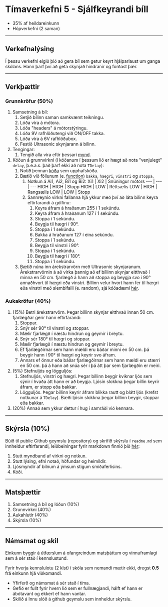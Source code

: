 # Tímaverkefni 5 - Sjálfkeyrandi bíll

- 35% af heildareinkunn
- Hópverkefni (2 saman)

---

## Verkefnalýsing 

Í þessu verkefni eigið þið að gera bíl sem getur keyrt hjálparlaust um ganga skólans. Hann þarf því að geta skynjað hindranir og forðast þær.

---

## Verkþættir

### Grunnkröfur (50%)

1. Samsetning á bíl:
   1. Setjið bílinn saman samkvæmt teikningu.
   1. Lóða víra á mótora.
   1. Lóða "headers" á mótorstýringu.
   1. Lóða 9V rafhlöðutengi við ON/OFF takka.
   1. Lóða víra á 6V rafhlöðubox.
   1. Festið Ultrasonic skynjarann á bílinn.
2. Tengingar:
   1. Tengið alla víra eftir þessari [mynd](https://raw.githubusercontent.com/VESM1VS/AFANGI/main/Myndir/V23_Lokaverkefni_K2_bill.png).
3. Kóðun á grunnvirkni (í kóðanum í þessum lið er hægt að nota "venjulegt" `delay`, þ.e.a.s. það þarf ekki að nota `TDelay`):
   1. Notið þennan [kóða](https://github.com/VESM1VS/AFANGI/blob/main/Kodi/Lokaverkefni_K2_bill_init.ino) sem upphafskóða. 
   2. Bætið við föllunum (e. [function](https://docs.arduino.cc/learn/programming/functions)) `bakka`, `haegri`, `vinstri` og `stoppa`.
      1. Notkun á Ai1, Ai2, Bi1 og Bi2:
          Xi1 | Xi2 | Snúningur mótors
            --- | --- | ---
            HIGH | HIGH | Stopp
            HIGH | LOW | Réttsælis
            LOW | HIGH | Rangsælis
            LOW | LOW | Stopp
       2. Sannreynið virkni fallanna hjá ykkur með því að láta bílinn keyra eftirfarandi á gólfinu:
          1. Keyra áfram á hraðanum 255 í 1 sekúndu.
          1. Keyra áfram á hraðanum 127 í 1 sekúndu.
          1. Stoppa í 1 sekúndu.
          1. Beygja til hægri í 90°.
          1. Stoppa í 1 sekúndu.
          1. Bakka á hraðanum 127 í eina sekúndu.
          1. Stoppa í 1 sekúndu.
          1. Beygja til vinstri í 90°.
          1. Stoppa í 1 sekúndu.
          1. Beygja til hægri í 180°.
          1. Stoppa í 1 sekúndu.
   3. Bætið núna inn árekstrarvörn með Ultrasonic skynjaranum. Árekstrarvörnin á að virka þannig að ef bíllinn skynjar eitthvað í minna en 50 cm. fjarlægð á hann að stoppa og beygja svo í 90° annaðhvort til hægri eða vinstri. Bíllinn velur hvort hann fer til hægri eða vinstri með slembifalli (e. random), sjá kóðadæmi [hér](https://www.arduino.cc/reference/en/language/functions/random-numbers/random/).

### Aukakröfur (40%)

1. (15%) Betri árekstrarvörn. Þegar bíllinn skynjar eitthvað innan 50 cm. fjarlægðar gerir hann eftirfarandi:
   1. Stoppar.
   2. Snýr sér 90° til vinstri og stoppar.
   3. Mælir fjarlægð í næstu hindrun og geymir í breytu.
   4. Snýr sér 180° til hægri og stoppar.
   5. Mælir fjarlægð í næstu hindrun og geymir í breytu.
   6. Ef fjarlægðirnar sem hann mældi eru báðar minni en 50 cm. þá beygir hann í 90° til hægri og keyrir svo áfram.
   7. Annars ef önnur eða báðar fjarlægðirnar sem hann mældi eru stærri en 50 cm. þá á hann að snúa sér í þá átt þar sem fjarlægðin er meiri. 
2. (5%) Stefnuljós og lögguljós:
   1. Stefnuljós, vinstri og hægri. Þegar bíllinn beygir kviknar ljós sem sýnir í hvaða átt hann er að beygja. Ljósin slokkna þegar bíllin keyrir áfram, er stopp eða bakkar.
   1. Lögguljós. Þegar bíllinn keyrir áfram blikka rautt og blátt ljós (krefst notkunar á `TDelay`). Bæði ljósin slokkna þegar bíllinn beygir, stoppar eða bakkar.
3. (20%) Annað sem ykkur dettur í hug í samráði við kennara.

---

## Skýrsla (10%)
Búið til public Github geymslu (repository) og skrifið skýrslu í `readme.md` sem innheldur eftirfarandi, leiðbeiningar fyrir markdown finnið þið [hér](https://github.com/VESM1VS/AFANGI/blob/main/Kennsluefni/skyrslugerd.md): 

1. Stutt myndband af virkni og notkun. 
2. Stutt lýsing, efni notað, höfundar og heimildir.
3. Ljósmyndir af bílnum á ýmsum stigum smíðaferlisins.
4. Kóði.

--- 

## Matsþættir

1. Samsetning á bíl og lóðun (10%)
2. Grunnvirkni (40%)
3. Aukahlutir (40%) 
4. Skýrsla (10%)

---

## Námsmat og skil
Einkunn byggir á útfærslum á ofangreindum matsþáttum og vinnuframlagi sem á sér stað í kennslustund.

Fyrir hverja kennslulotu (2 klst) í skóla sem nemandi mætir ekki, dregst **0.5** frá einkunn hjá viðkomandi.

- Yfirferð og námsmat á sér stað í tíma.
- Gefið er fullt fyrir hvern lið sem er fullnægjandi, hálft ef hann er ábótavant og ekkert ef hann vantar.
- Skilið á Innu slóð á github geymslu sem innheldur skýrslu.
